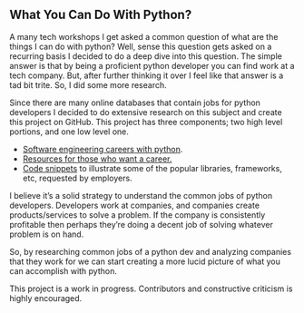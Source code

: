 ## What You Can Do With Python? 

A many tech workshops I get asked a common question of what are the things I can do with python? Well, sense this question gets asked on a recurring basis I decided to do a deep dive into this question. The simple answer is that by being a proficient python developer you can find work at a tech company. But, after further thinking it over I feel like that answer is a tad bit trite. So, I did some more research.

Since there are many online databases that contain jobs for python developers I decided to do extensive research on this subject and create this project on GitHub. This project has three components; two high level portions, and one low level one.

 - [Software engineering careers with python](test). 
 - [Resources for those who want a career.](test)  
 - [Code snippets](test) to illustrate some of the popular libraries,  frameworks, etc, requested by employers.

I believe it’s a solid strategy to understand the common jobs of python developers. Developers work at companies, and companies create products/services to solve a problem. If the company is consistently profitable then perhaps they’re doing a decent job of solving whatever problem is on hand.
 
So, by researching common jobs of a python dev and analyzing companies that they work for we can start creating a more lucid picture of what you can accomplish with python. 

This project is a work in progress. Contributors and constructive criticism is highly encouraged. 
